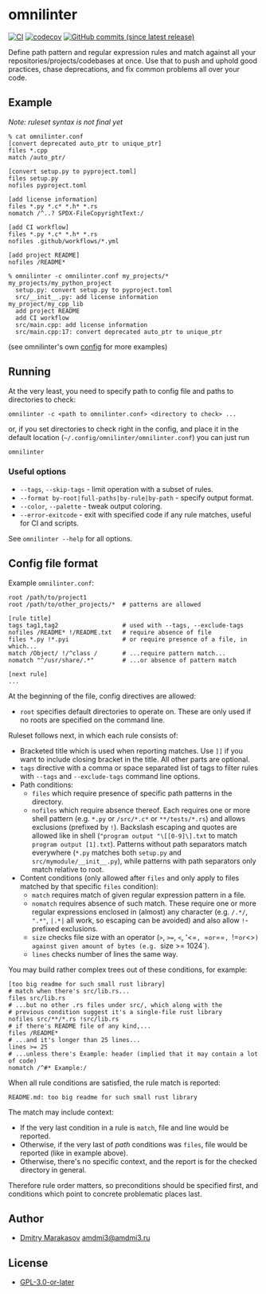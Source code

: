 # omnilinter

[![CI](https://github.com/AMDmi3/omnilinter/actions/workflows/ci.yml/badge.svg)](https://github.com/AMDmi3/omnilinter/actions/workflows/ci.yml)
[![codecov](https://codecov.io/gh/AMDmi3/omnilinter/graph/badge.svg?token=LZC12KUQ0M)](https://codecov.io/gh/AMDmi3/omnilinter)
[![GitHub commits (since latest release)](https://img.shields.io/github/commits-since/AMDmi3/omnilinter/latest.svg)](https://github.com/AMDmi3/omnilinter)

Define path pattern and regular expression rules and match against all
your repositories/projects/codebases at once. Use that to push and uphold
good practices, chase deprecations, and fix common problems all over
your code.

## Example

_Note: ruleset syntax is not final yet_

```
% cat omnilinter.conf
[convert deprecated auto_ptr to unique_ptr]
files *.cpp
match /auto_ptr/

[convert setup.py to pyproject.toml]
files setup.py
nofiles pyproject.toml

[add license information]
files *.py *.c* *.h* *.rs
nomatch /^..? SPDX-FileCopyrightText:/

[add CI workflow]
files *.py *.c* *.h* *.rs
nofiles .github/workflows/*.yml

[add project README]
nofiles /README*
```
```
% omnilinter -c omnilinter.conf my_projects/*
my_projects/my_python_project
  setup.py: convert setup.py to pyproject.toml
  src/__init__.py: add license information
my_project/my_cpp_lib
  add project README
  add CI workflow
  src/main.cpp: add license information
  src/main.cpp:17: convert deprecated auto_ptr to unique_ptr
```

(see omnilinter's own [config](.omnilinter.conf) for more examples)

## Running

At the very least, you need to specify path to config file and paths to directories to check:

```
omnilinter -c <path to omnilinter.conf> <directory to check> ...
```

or, if you set directories to check right in the config, and place it in the default location (`~/.config/omnilinter/omnilinter.conf`) you can just run

```
omnilinter
```

### Useful options

- `--tags`, `--skip-tags` - limit operation with a subset of rules.
- `--format by-root|full-paths|by-rule|by-path` - specify output format.
- `--color`, `--palette` - tweak output coloring.
- `--error-exitcode` - exit with specified code if any rule matches, useful for CI and scripts.

See `omnilinter --help` for all options.

## Config file format

Example `omnilinter.conf`:
```
root /path/to/project1
root /path/to/other_projects/*  # patterns are allowed

[rule title]
tags tag1,tag2                  # used with --tags, --exclude-tags
nofiles /README* !/README.txt   # require absence of file
files *.py !*.pyi               # or require presence of a file, in which...
match /Object/ !/^class /       # ...require pattern match...
nomatch "^/usr/share/.*"        # ...or absence of pattern match

[next rule]
...
```

At the beginning of the file, config directives are allowed:

* `root` specifies default directories to operate on. These are only
used if no roots are specified on the command line.

Ruleset follows next, in which each rule consists of:

* Bracketed title which is used when reporting matches. Use `]]` if you
want to include closing bracket in the title. All other parts are optional.
* `tags` directive with a comma or space separated list of tags to filter
rules with `--tags` and `--exclude-tags` command line options.
* Path conditions:
  * `files` which require presence of specific path patterns in the directory.
  * `nofiles` which require absence thereof.
  Each requires one or more shell pattern (e.g. `*.py` or `/src/*.c*` or
  `**/tests/*.rs`) and allows exclusions (prefixed by `!`). Backslash
  escaping and quotes are allowed like in shell (`"program output "\[[0-9]\].txt`
  to match `program output [1].txt`).  Patterns without path separators match
  everywhere (`*.py` matches both `setup.py` and `src/mymodule/__init__.py`),
  while patterns with path separators only match relative to root.
* Content conditions (only allowed after `files` and only apply to
  files matched by that specific `files` condition):
  * `match` requires match of given regular expression pattern in a file.
  * `nomatch` requires absence of such match.
  These require one or more regular expressions enclosed in (almost) any
  character (e.g. `/.*/`, `".*"`, `|.*|` all work, so escaping can be avoided)
  and also allow `!`-prefixed exclusions.
  * `size` checks file size with an operator (`>`, `>=`, `<`, '<=`, `=`
  or `==`, `!=` or `<>`) against given amount of bytes (e.g. `size >= 1024`).
  * `lines` checks number of lines the same way.

You may build rather complex trees out of these conditions, for example:

```
[too big readme for such small rust library]
# match when there's src/lib.rs...
files src/lib.rs
# ...but no other .rs files under src/, which along with the
# previous condition suggest it's a single-file rust library
nofiles src/**/*.rs !src/lib.rs
# if there's README file of any kind,...
files /README*
# ...and it's longer than 25 lines...
lines >= 25
# ...unless there's Example: header (implied that it may contain a lot of code)
nomatch /^#* Example:/
```

When all rule conditions are satisfied, the rule match is reported:

```
README.md: too big readme for such small rust library
```

The match may include context:
* If the very last condition in a rule is `match`, file and line would
  be reported.
* Otherwise, if the very last of _path_ conditions was `files`, file
  would be reported (like in example above).
* Otherwise, there's no specific context, and the report is for the checked
  directory in general.

Therefore rule order matters, so preconditions should be specified first, and
conditions which point to concrete problematic places last.

## Author

* [Dmitry Marakasov](https://github.com/AMDmi3) <amdmi3@amdmi3.ru>

## License

* [GPL-3.0-or-later](LICENSE)
